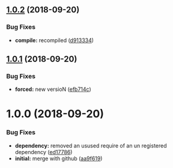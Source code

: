 ## [1.0.2](https://github.com/kumori-systems/http-proxy/compare/v1.0.1...v1.0.2) (2018-09-20)


### Bug Fixes

* **compile:** recompiled ([d913334](https://github.com/kumori-systems/http-proxy/commit/d913334))

## [1.0.1](https://github.com/kumori-systems/http-proxy/compare/v1.0.0...v1.0.1) (2018-09-20)


### Bug Fixes

* **forced:** new versioN ([efb714c](https://github.com/kumori-systems/http-proxy/commit/efb714c))

# 1.0.0 (2018-09-20)


### Bug Fixes

* **dependency:** removed an usused require of an un registered dependency ([ed17786](https://github.com/kumori-systems/http-proxy/commit/ed17786))
* **initial:** merge with github ([aa9f619](https://github.com/kumori-systems/http-proxy/commit/aa9f619))
